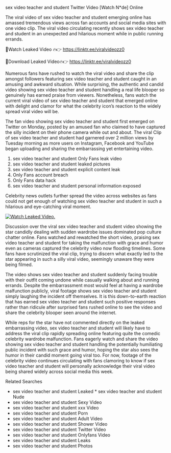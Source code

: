﻿sex video teacher and student Twitter Video [Watch N*de] Online

The viral video of ﻿sex video teacher and student emerging online has amassed tremendous views across fan accounts and social media sites with one video clip. The viral video circulating recently shows ﻿sex video teacher and student in an unexpected and hilarious moment while in public running errands. 

🔴Watch Leaked Video 🔥👉  https://linktr.ee/viralvideozz0 

🔴Download Leaked Video🔥👉  https://linktr.ee/viralvideozz0 

Numerous fans have rushed to watch the viral video and share the clip amongst followers featuring ﻿sex video teacher and student caught in an amusing and awkward situation. While surprising, the authentic and candid video showing ﻿sex video teacher and student handling a real life blooper so genuinely has earned praise from viewers. Nonetheless, fans watch the current viral video of ﻿sex video teacher and student that emerged online with delight and clamor for what the celebrity icon’s reaction to the widely spread viral video will be.

The fan video showing ﻿sex video teacher and student first emerged on Twitter on Monday, posted by an amused fan who claimed to have captured the silly incident on their phone camera while out and about. The viral Clip of ﻿sex video teacher and student had garnered over 2 million views by Tuesday morning as more users on Instagram, Facebook and YouTube began uploading and sharing the embarrassing yet entertaining video. 

1. ﻿sex video teacher and student Only Fans leak video
2. ﻿sex video teacher and student leaked pictures
3. ﻿sex video teacher and student explicit content leak
4. Only Fans account breach
5. Only Fans data hack
6. ﻿sex video teacher and student personal information exposed

Celebrity news outlets further spread the video across websites as fans could not get enough of watching ﻿sex video teacher and student in such a hilarious and eye-catching viral moment. 

[![Watch Leaked Video.](https://miro.medium.com/v2/resize:fit:828/format:webp/1*cilzJN44JGOrTw9NJCrNHA.gif "Watch Leaked Video")](https://linktr.ee/viralvideozz0)

Discussion over the viral ﻿sex video teacher and student video showing the star candidly dealing with sudden wardrobe issues dominated pop culture chatter online. Fans watched and rewatched the short video, praising ﻿sex video teacher and student for taking the malfunction with grace and humor even as cameras captured the celebrity video now flooding timelines. Some fans have scrutinized the viral clip, trying to discern what exactly led to the star appearing in such a silly viral video, seemingly unaware they were being filmed.

The video shows ﻿sex video teacher and student suddenly facing trouble with their outfit coming undone while casually walking about and running errands. Despite the embarrassment most would feel at having a wardrobe malfunction publicly, viral footage shows ﻿sex video teacher and student simply laughing the incident off themselves. It is this down-to-earth reaction that has earned ﻿sex video teacher and student such positive responses rather than ridicule after surprised fans rushed online to see the video and share the celebrity blooper seen around the internet.  

While reps for the star have not commented directly on the leaked embarrassing video, ﻿sex video teacher and student will likely have to address the viral clip rapidly spreading online featuring quite the comedic celebrity wardrobe malfunction. Fans eagerly watch and share the video showing ﻿sex video teacher and student handling the potentially humiliating public incident with such grace and humor, hoping the star also sees the humor in their candid moment going viral too. For now, footage of the celebrity video continues circulating with fans clamoring to know if ﻿sex video teacher and student will personally acknowledge their viral video being shared widely across social media this week.

Related Searches
* ﻿sex video teacher and student Leaked
﻿* sex video teacher and student Nude
* ﻿sex video teacher and student Sexy Video
* ﻿sex video teacher and student xxx Video
* ﻿sex video teacher and student Porn
* ﻿sex video teacher and student Adult Video
* ﻿sex video teacher and student Shower Video
* ﻿sex video teacher and student Twitter Video
* ﻿sex video teacher and student Onlyfans Video
* ﻿sex video teacher and student Leaks
* ﻿sex video teacher and student Photos